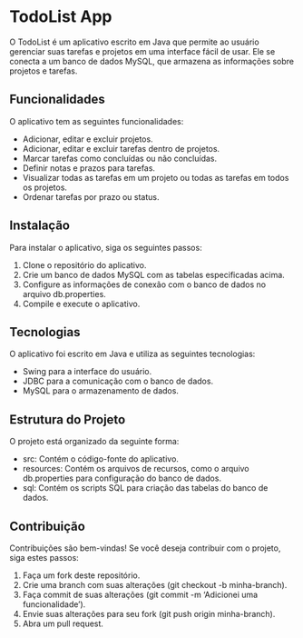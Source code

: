 <h1>TodoList App</h1> <p>O TodoList é um aplicativo escrito em Java que permite ao usuário gerenciar suas tarefas e projetos em uma interface fácil de usar. Ele se conecta a um banco de dados MySQL, que armazena as informações sobre projetos e tarefas.</p>

<h2>Funcionalidades</h2> <p>O aplicativo tem as seguintes funcionalidades:</p> <ul> <li>Adicionar, editar e excluir projetos.</li> <li>Adicionar, editar e excluir tarefas dentro de projetos.</li> <li>Marcar tarefas como concluídas ou não concluídas.</li> <li>Definir notas e prazos para tarefas.</li> <li>Visualizar todas as tarefas em um projeto ou todas as tarefas em todos os projetos.</li> <li>Ordenar tarefas por prazo ou status.</li> </ul>

<h2>Instalação</h2> <p>Para instalar o aplicativo, siga os seguintes passos:</p> <ol> <li>Clone o repositório do aplicativo.</li> <li>Crie um banco de dados MySQL com as tabelas especificadas acima.</li> <li>Configure as informações de conexão com o banco de dados no arquivo db.properties.</li> <li>Compile e execute o aplicativo.</li> </ol>

<h2>Tecnologias</h2> <p>O aplicativo foi escrito em Java e utiliza as seguintes tecnologias:</p> <ul> <li>Swing para a interface do usuário.</li> <li>JDBC para a comunicação com o banco de dados.</li> <li>MySQL para o armazenamento de dados.</li> </ul>

<h2>Estrutura do Projeto</h2> <p>O projeto está organizado da seguinte forma:</p> <ul> <li>src: Contém o código-fonte do aplicativo.</li> <li>resources: Contém os arquivos de recursos, como o arquivo db.properties para configuração do banco de dados.</li> <li>sql: Contém os scripts SQL para criação das tabelas do banco de dados.</li> </ul>

<h2>Contribuição</h2> <p>Contribuições são bem-vindas! Se você deseja contribuir com o projeto, siga estes passos:</p> <ol> <li>Faça um fork deste repositório.</li> <li>Crie uma branch com suas alterações (git checkout -b minha-branch).</li> <li>Faça commit de suas alterações (git commit -m ‘Adicionei uma funcionalidade’).</li> <li>Envie suas alterações para seu fork (git push origin minha-branch).</li> <li>Abra um pull request.</li> </ol>

